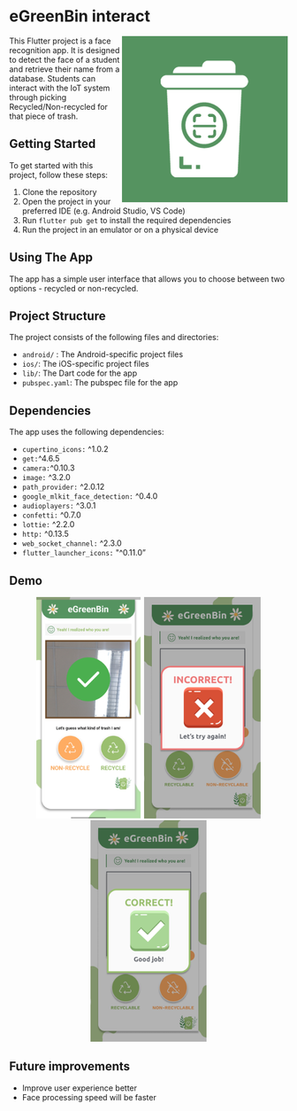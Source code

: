 
# eGreenBin interact
<img align="right" width="300" alt="logo" src="assets/images_app/logo.png">
This Flutter project is a face recognition app. It is designed to detect the face of a student and retrieve their name from a database. Students can interact with the IoT system through picking Recycled/Non-recycled for that piece of trash.


## Getting Started

To get started with this project, follow these steps:

1. Clone the repository
2. Open the project in your preferred IDE (e.g. Android Studio, VS Code)
3. Run `flutter pub get` to install the required dependencies
4. Run the project in an emulator or on a physical device

## Using The App

The app has a simple user interface that allows you to choose between two options - recycled or non-recycled. 

## Project Structure

The project consists of the following files and directories:

- `android/` : The Android-specific project files
- `ios/`: The iOS-specific project files
- `lib/`: The Dart code for the app
- `pubspec.yaml`: The pubspec file for the app

## Dependencies

The app uses the following dependencies:

- `cupertino_icons:` ^1.0.2
- `get:`^4.6.5
- `camera:`^0.10.3
- `image:` ^3.2.0
- `path_provider:` ^2.0.12
- `google_mlkit_face_detection:` ^0.4.0
- `audioplayers:` ^3.0.1
- `confetti:` ^0.7.0
- `lottie:` ^2.2.0
- `http:` ^0.13.5
- `web_socket_channel:` ^2.3.0
- `flutter_launcher_icons:` "^0.11.0”

## Demo
<div align="center">
  <img src="assets/images_app/complete_face1.png" alt="Screenshot 2" height="400"/>
  <img src="assets/images_app/Reaction_wrong.png" alt="Screenshot 3" height="400"/>
  <img src="assets/images_app/Reaction_true.png" alt="Screenshot 4" height="400"/>
</div>



## Future improvements

- Improve user experience better
- Face processing speed will be faster
